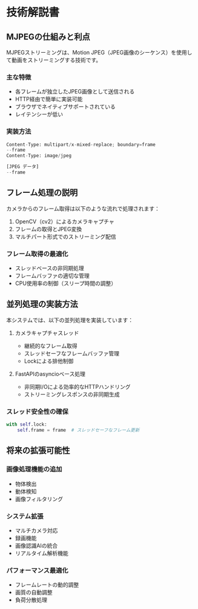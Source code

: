 # 技術解説書

## MJPEGの仕組みと利点

MJPEGストリーミングは、Motion JPEG（JPEG画像のシーケンス）を使用して動画をストリーミングする技術です。

### 主な特徴
- 各フレームが独立したJPEG画像として送信される
- HTTP経由で簡単に実装可能
- ブラウザでネイティブサポートされている
- レイテンシーが低い

### 実装方法
```python
Content-Type: multipart/x-mixed-replace; boundary=frame
--frame
Content-Type: image/jpeg

[JPEG データ]
--frame
```

## フレーム処理の説明

カメラからのフレーム取得は以下のような流れで処理されます：

1. OpenCV（cv2）によるカメラキャプチャ
2. フレームの取得とJPEG変換
3. マルチパート形式でのストリーミング配信

### フレーム取得の最適化
- スレッドベースの非同期処理
- フレームバッファの適切な管理
- CPU使用率の制御（スリープ時間の調整）

## 並列処理の実装方法

本システムでは、以下の並列処理を実装しています：

1. カメラキャプチャスレッド
    - 継続的なフレーム取得
    - スレッドセーフなフレームバッファ管理
    - Lockによる排他制御

2. FastAPIのasyncioベース処理
    - 非同期I/Oによる効率的なHTTPハンドリング
    - ストリーミングレスポンスの非同期生成

### スレッド安全性の確保
```python
with self.lock:
    self.frame = frame  # スレッドセーフなフレーム更新
```

## 将来の拡張可能性

### 画像処理機能の追加
- 物体検出
- 動体検知
- 画像フィルタリング

### システム拡張
- マルチカメラ対応
- 録画機能
- 画像認識AIの統合
- リアルタイム解析機能

### パフォーマンス最適化
- フレームレートの動的調整
- 画質の自動調整
- 負荷分散処理